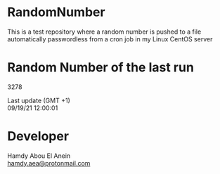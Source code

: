 # RandomNumber    
This is a test repository where a random number is pushed to a file automatically passwordless from a cron job in my Linux CentOS server    
# Random Number of the last run   
3278
      
Last update (GMT +1)    
09/19/21 12:00:01
# Developer    
Hamdy Abou El Anein   
hamdy.aea@protonmail.com
